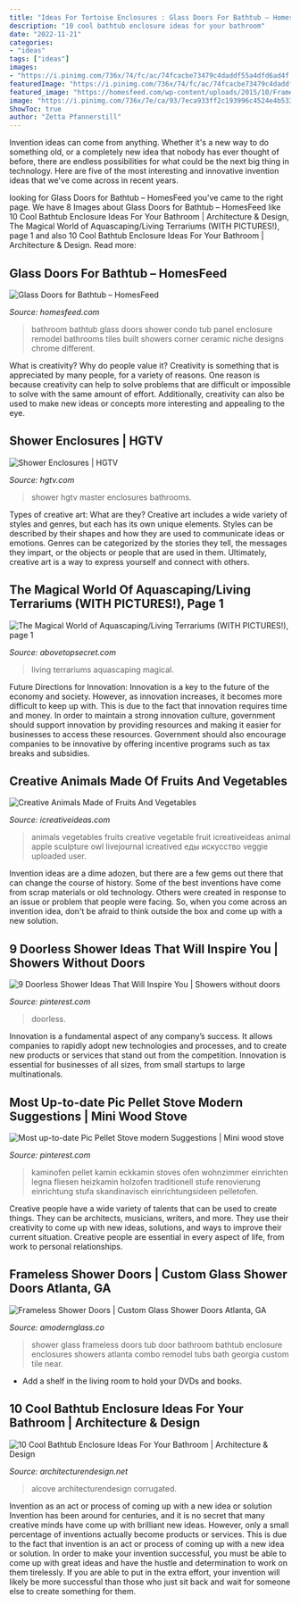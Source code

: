 ```yaml
---
title: "Ideas For Tortoise Enclosures : Glass Doors For Bathtub – Homesfeed"
description: "10 cool bathtub enclosure ideas for your bathroom"
date: "2022-11-21"
categories:
- "ideas"
tags: ["ideas"]
images:
- "https://i.pinimg.com/736x/74/fc/ac/74fcacbe73479c4daddf55a4dfd6ad4f.jpg"
featuredImage: "https://i.pinimg.com/736x/74/fc/ac/74fcacbe73479c4daddf55a4dfd6ad4f.jpg"
featured_image: "https://homesfeed.com/wp-content/uploads/2015/10/Frameless-glass-panel-with-chrome-handle-for-larger-built-in-corner-bathtub-blue-deep-ocean-ceramic-tiles-shower-wall-system-with-two-wall-niche-in-different-sizes-.jpg"
image: "https://i.pinimg.com/736x/7e/ca/93/7eca933ff2c193996c4524e4b533fac5.jpg"
ShowToc: true
author: "Zetta Pfannerstill"
---
```



Invention ideas can come from anything. Whether it's a new way to do something old, or a completely new idea that nobody has ever thought of before, there are endless possibilities for what could be the next big thing in technology. Here are five of the most interesting and innovative invention ideas that we've come across in recent years.

	

		
looking for Glass Doors for Bathtub – HomesFeed you've came to the right page. We have 8 Images about Glass Doors for Bathtub – HomesFeed like 10 Cool Bathtub Enclosure Ideas For Your Bathroom | Architecture &amp; Design, The Magical World of Aquascaping/Living Terrariums (WITH PICTURES!), page 1 and also 10 Cool Bathtub Enclosure Ideas For Your Bathroom | Architecture &amp; Design. Read more:
		
    
## Glass Doors For Bathtub – HomesFeed

<img loading=lazy src="https://homesfeed.com/wp-content/uploads/2015/10/Frameless-glass-panel-with-chrome-handle-for-larger-built-in-corner-bathtub-blue-deep-ocean-ceramic-tiles-shower-wall-system-with-two-wall-niche-in-different-sizes-.jpg" onerror="this.onerror=null;this.src='https://tse2.mm.bing.net/th?id=OIP.Oh3Ql7oGCzkIGrzVsjgg0wHaLH&amp;pid=15.1';" alt="Glass Doors for Bathtub – HomesFeed">

_Source: homesfeed.com_

>bathroom bathtub glass doors shower condo tub panel enclosure remodel bathrooms tiles built showers corner ceramic niche designs chrome different. 

	

What is creativity? Why do people value it?
Creativity is something that is appreciated by many people, for a variety of reasons. One reason is because creativity can help to solve problems that are difficult or impossible to solve with the same amount of effort. Additionally, creativity can also be used to make new ideas or concepts more interesting and appealing to the eye.

    
## Shower Enclosures | HGTV

<img loading=lazy src="http://hgtvhome.sndimg.com/content/dam/images/hgtv/fullset/2010/2/24/1/DP_Dennis-master-shower_s3x4.jpg.rend.hgtvcom.616.822.suffix/1400946339789.jpeg" onerror="this.onerror=null;this.src='https://tse2.mm.bing.net/th?id=OIP.OWmvq10bmkVPsjga1IvEYgHaJ4&amp;pid=15.1';" alt="Shower Enclosures | HGTV">

_Source: hgtv.com_

>shower hgtv master enclosures bathrooms. 

	

Types of creative art: What are they?
Creative art includes a wide variety of styles and genres, but each has its own unique elements. Styles can be described by their shapes and how they are used to communicate ideas or emotions. Genres can be categorized by the stories they tell, the messages they impart, or the objects or people that are used in them. Ultimately, creative art is a way to express yourself and connect with others.

    
## The Magical World Of Aquascaping/Living Terrariums (WITH PICTURES!), Page 1

<img loading=lazy src="http://files.abovetopsecret.com/files/img/eg56661b53.jpg" onerror="this.onerror=null;this.src='https://tse4.mm.bing.net/th?id=OIP.Ys9Z-nBi5z7Zmpq0JDNtCwHaFp&amp;pid=15.1';" alt="The Magical World of Aquascaping/Living Terrariums (WITH PICTURES!), page 1">

_Source: abovetopsecret.com_

>living terrariums aquascaping magical. 

	

Future Directions for Innovation:
Innovation is a key to the future of the economy and society. However, as innovation increases, it becomes more difficult to keep up with. This is due to the fact that innovation requires time and money. In order to maintain a strong innovation culture, government should support innovation by providing resources and making it easier for businesses to access these resources. Government should also encourage companies to be innovative by offering incentive programs such as tax breaks and subsidies.

    
## Creative Animals Made Of Fruits And Vegetables

<img loading=lazy src="https://www.icreativeideas.com/wp-content/uploads/2014/08/Creative-Animals-Made-of-Fruits-And-Vegetables-11.jpg" onerror="this.onerror=null;this.src='https://tse3.mm.bing.net/th?id=OIP.8FOQG40SWAhXgVnz9YMVAAHaHa&amp;pid=15.1';" alt="Creative Animals Made of Fruits And Vegetables">

_Source: icreativeideas.com_

>animals vegetables fruits creative vegetable fruit icreativeideas animal apple sculpture owl livejournal icreatived еды искусство veggie uploaded user. 

	

Invention ideas are a dime adozen, but there are a few gems out there that can change the course of history. Some of the best inventions have come from scrap materials or old technology. Others were created in response to an issue or problem that people were facing. So, when you come across an invention idea, don't be afraid to think outside the box and come up with a new solution.

    
## 9 Doorless Shower Ideas That Will Inspire You | Showers Without Doors

<img loading=lazy src="https://i.pinimg.com/736x/74/fc/ac/74fcacbe73479c4daddf55a4dfd6ad4f.jpg" onerror="this.onerror=null;this.src='https://tse3.mm.bing.net/th?id=OIP.ml3c0fUnIkP2IU6AZeLXBgHaLI&amp;pid=15.1';" alt="9 Doorless Shower Ideas That Will Inspire You | Showers without doors">

_Source: pinterest.com_

>doorless. 

	

Innovation is a fundamental aspect of any company’s success. It allows companies to rapidly adopt new technologies and processes, and to create new products or services that stand out from the competition. Innovation is essential for businesses of all sizes, from small startups to large multinationals.

    
## Most Up-to-date Pic Pellet Stove Modern Suggestions | Mini Wood Stove

<img loading=lazy src="https://i.pinimg.com/736x/7e/ca/93/7eca933ff2c193996c4524e4b533fac5.jpg" onerror="this.onerror=null;this.src='https://tse1.mm.bing.net/th?id=OIP.n4FxZHJHJWAbVcrKP5trEAHaKk&amp;pid=15.1';" alt="Most up-to-date Pic Pellet Stove modern Suggestions | Mini wood stove">

_Source: pinterest.com_

>kaminofen pellet kamin eckkamin stoves ofen wohnzimmer einrichten legna fliesen heizkamin holzofen traditionell stufe renovierung einrichtung stufa skandinavisch einrichtungsideen pelletofen. 

	

Creative people have a wide variety of talents that can be used to create things. They can be architects, musicians, writers, and more. They use their creativity to come up with new ideas, solutions, and ways to improve their current situation. Creative people are essential in every aspect of life, from work to personal relationships.

    
## Frameless Shower Doors | Custom Glass Shower Doors Atlanta, GA

<img loading=lazy src="https://www.amodernglass.co/wp-content/uploads/2015/07/frameless-glass-shower-door-atlanta-009.jpg" onerror="this.onerror=null;this.src='https://tse1.mm.bing.net/th?id=OIP.957X9tWDoD6vlQWEtNc_lwHaJ4&amp;pid=15.1';" alt="Frameless Shower Doors | Custom Glass Shower Doors Atlanta, GA">

_Source: amodernglass.co_

>shower glass frameless doors tub door bathroom bathtub enclosure enclosures showers atlanta combo remodel tubs bath georgia custom tile near. 

	

- Add a shelf in the living room to hold your DVDs and books.

    
## 10 Cool Bathtub Enclosure Ideas For Your Bathroom | Architecture &amp; Design

<img loading=lazy src="https://cdn.architecturendesign.net/wp-content/uploads/2015/09/43.jpg" onerror="this.onerror=null;this.src='https://tse3.mm.bing.net/th?id=OIP.VqCL4faT-Ynsm_7zCNy8JQHaLO&amp;pid=15.1';" alt="10 Cool Bathtub Enclosure Ideas For Your Bathroom | Architecture &amp; Design">

_Source: architecturendesign.net_

>alcove architecturendesign corrugated. 

	

Invention as an act or process of coming up with a new idea or solution
Invention has been around for centuries, and it is no secret that many creative minds have come up with brilliant new ideas. However, only a small percentage of inventions actually become products or services. This is due to the fact that invention is an act or process of coming up with a new idea or solution. In order to make your invention successful, you must be able to come up with great ideas and have the hustle and determination to work on them tirelessly. If you are able to put in the extra effort, your invention will likely be more successful than those who just sit back and wait for someone else to create something for them.

